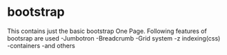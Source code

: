# bootstrap
This contains just the basic bootstrap One Page.
Following features of bootsrap are used 
-Jumbotron
-Breadcrumb
-Grid system
-z indexing(css)
-containers 
-and others 
